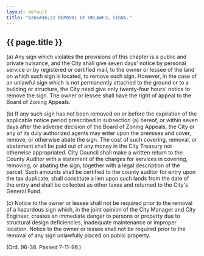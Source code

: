 ```yaml
---
layout: default 
title: "826&#46;22 REMOVAL OF UNLAWFUL SIGNS."
---
```


{{ page.title }}
----------------

​(a) Any sign which violates the provisions of this chapter is a public
and private nuisance, and the City shall give seven days' notice by
personal service or by registered or certified mail, to the owner or
lessee of the land on which such sign is located, to remove such sign.
However, in the case of an unlawful sign which is not permanently
attached to the ground or to a building or structure, the City need give
only twenty-four hours' notice to remove the sign. The owner or lessee
shall have the right of appeal to the Board of Zoning Appeals.

​(b) If any such sign has not been removed on or before the expiration
of the applicable notice period prescribed in subsection (a) hereof, or
within seven days after the adverse decision of the Board of Zoning
Appeals, the City or any of its duly authorized agents may enter upon
the premises and cover, remove, or otherwise abate the sign. The cost of
such covering, removal, or abatement shall be paid out of any money in
the City Treasury not otherwise appropriated. City Council shall make a
written return to the County Auditor with a statement of the charges for
services in covering, removing, or abating the sign, together with a
legal description of the parcel. Such amounts shall be certified to the
county auditor for entry upon the tax duplicate, shall constitute a lien
upon such lands from the date of the entry and shall be collected as
other taxes and returned to the City's General Fund.

​(c) Notice to the owner or lessee shall not be required prior to the
removal of a hazardous sign which, in the joint opinion of the City
Manager and City Engineer, creates an immediate danger to persons or
property due to structural design deficiencies, inadequate maintenance
or improper location. Notice to the owner or lessee shall not be
required prior to the removal of any sign unlawfully placed on public
property.

(Ord. 96-38. Passed 7-11-96.)
